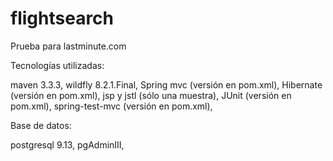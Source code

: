 # flightsearch

Prueba para lastminute.com



Tecnologías utilizadas:

maven 3.3.3,
wildfly 8.2.1.Final,
Spring mvc (versión en pom.xml),
Hibernate (versión en pom.xml),
jsp y jstl (sólo una muestra),
JUnit (versión en pom.xml),
spring-test-mvc (versión en pom.xml),

Base de datos:

postgresql 9.13,
pgAdminIII,

